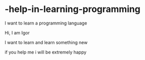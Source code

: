 # -help-in-learning-programming
I want to learn a programming language


Hi, I am Igor

I want to learn and learn something new


if you help me i will be extremely happy
